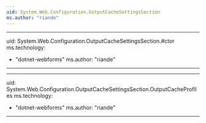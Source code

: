 ```yaml
---
uid: System.Web.Configuration.OutputCacheSettingsSection
ms.author: "riande"
---
```


---
uid: System.Web.Configuration.OutputCacheSettingsSection.#ctor
ms.technology: 
  - "dotnet-webforms"
ms.author: "riande"
---

---
uid: System.Web.Configuration.OutputCacheSettingsSection.OutputCacheProfiles
ms.technology: 
  - "dotnet-webforms"
ms.author: "riande"
---
